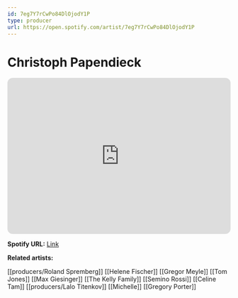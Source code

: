 ```yaml
---
id: 7eg7Y7rCwPo84DlOjodY1P
type: producer
url: https://open.spotify.com/artist/7eg7Y7rCwPo84DlOjodY1P
---
```

# Christoph Papendieck

<iframe style="border-radius:12px" src="https://open.spotify.com/embed/artist/7eg7Y7rCwPo84DlOjodY1P" width="100%" height="352" frameBorder="0" allowfullscreen="" allow="autoplay; clipboard-write; encrypted-media; fullscreen; picture-in-picture" loading="lazy"></iframe>

**Spotify URL:** [Link](https://open.spotify.com/artist/7eg7Y7rCwPo84DlOjodY1P)

**Related artists:**

[[producers/Roland Spremberg]]
[[Helene Fischer]]
[[Gregor Meyle]]
[[Tom Jones]]
[[Max Giesinger]]
[[The Kelly Family]]
[[Semino Rossi]]
[[Celine Tam]]
[[producers/Lalo Titenkov]]
[[Michelle]]
[[Gregory Porter]]
